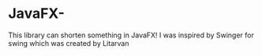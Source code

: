 # JavaFX-
This library can shorten something in JavaFX! I was inspired by Swinger for swing which was created by Litarvan
